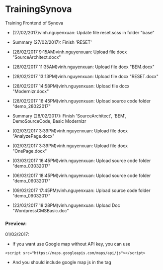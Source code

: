# TrainingSynova
Training Frontend of Synova
+ (27/02/2017)vinh.nguyenxuan: Update file reset.scss in folder "base"
+ Summary (27/02/2017): Finish 'RESET'

+ (28/02/2017 9:15AM)vinh.nguyenxuan: Upload file docx "SourceArchitect.docx"
+ (28/02/2017 11:35AM)vinh.nguyenxuan: Upload file docx "BEM.docx"
+ (28/02/2017 13:13PM)vinh.nguyenxuan: Upload file docx "RESET.docx"
+ (28/02/2017 14:58PM)vinh.nguyenxuan: Upload file docx "Modernizr.docx"
+ (28/02/2017 16:45PM)vinh.nguyenxuan: Upload source code folder "demo_28022017"
+ Summary (28/02/2017): Finish 'SourceArchitect', 'BEM', DemoSourceCode, Basic Modernizr

+ (02/03/2017 3:39PM)vinh.nguyenxuan: Upload file docx "AnalyzePage.docx"
+ (02/03/2017 3:39PM)vinh.nguyenxuan: Upload file docx "OnePage.docx"

+ (03/03/2017 16:45PM)vinh.nguyenxuan: Upload source code folder "demo_03032017"
+ (06/03/2017 18:45PM)vinh.nguyenxuan: Upload source code folder "demo_06032017"
+ (09/03/2017 17:45PM)vinh.nguyenxuan: Upload source code folder "demo_09032017"

+ (23/03/2017 18:28PM)vinh.nguyenxuan: Upload Doc "WordpressCMSBasic.doc"


### Preview:
01/03/2017:
- If you want use Google map without API key, you can use 
```
<script src="https://maps.googleapis.com/maps/api/js"></script>
```
- And you should include google map js in the <head> tag

